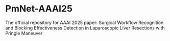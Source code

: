 # PmNet-AAAI25
The official repository for AAAI 2025 paper: Surgical Workflow Recognition and Blocking Effectiveness Detection in Laparoscopic Liver Resections with Pringle Maneuver

